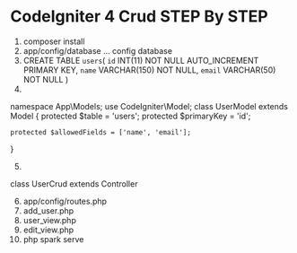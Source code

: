 # CodeIgniter 4 Crud STEP By STEP

1. composer install
2. app/config/database ... config database
3. CREATE TABLE `users`(
   `id` INT(11) NOT NULL AUTO_INCREMENT PRIMARY KEY,
   `name` VARCHAR(150) NOT NULL,
   `email` VARCHAR(50) NOT NULL
   )
4.  
namespace App\Models;
use CodeIgniter\Model;
class UserModel extends Model
{
protected $table = 'users';
protected $primaryKey = 'id';

    protected $allowedFields = ['name', 'email'];
}

5.
class UserCrud extends Controller

6. app/config/routes.php
7. add_user.php
8. user_view.php
9. edit_view.php
10. php spark serve



